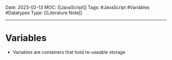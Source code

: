 Date: 2023-02-13
MOC: [[JavaScript]]
Tags: #JavaScript #Variables #Datatypes
Type: [[Literature Note]]

---

# Variables

* Variables are containers that hold re-useable storage